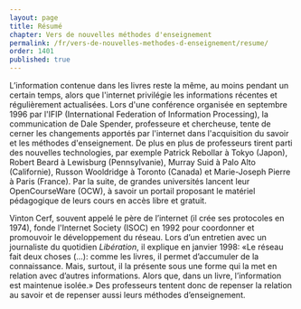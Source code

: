 ```yaml
---
layout: page
title: Résumé
chapter: Vers de nouvelles méthodes d'enseignement
permalink: /fr/vers-de-nouvelles-methodes-d-enseignement/resume/
order: 1401
published: true
---
```

<p>L’information contenue dans les livres reste la même, au moins pendant un certain temps, alors que l'internet privilégie les informations récentes et régulièrement actualisées. Lors d'une conférence organisée en septembre 1996 par l'IFIP (International Federation of Information Processing), la communication de Dale Spender, professeure et chercheuse, tente de cerner les changements apportés par l'internet dans l'acquisition du savoir et les méthodes d'enseignement. De plus en plus de professeurs tirent parti des nouvelles technologies, par exemple Patrick Rebollar à Tokyo (Japon), Robert Beard à Lewisburg (Pennsylvanie), Murray Suid à Palo Alto (Californie), Russon Wooldridge à Toronto (Canada) et Marie-Joseph Pierre à Paris (France). Par la suite, de grandes universités lancent leur OpenCourseWare (OCW), à savoir un portail proposant le matériel pédagogique de leurs cours en accès libre et gratuit.</p>

<p>Vinton Cerf, souvent appelé le père de l’internet (il crée ses protocoles en 1974), fonde l'Internet Society (ISOC) en 1992 pour coordonner et promouvoir le développement du réseau. Lors d’un entretien avec un journaliste du quotidien <em>Libération</em>, il explique en janvier 1998: «Le réseau fait deux choses (...): comme les livres, il permet d’accumuler de la connaissance. Mais, surtout, il la présente sous une forme qui la met en relation avec d’autres informations. Alors que, dans un livre, l’information est maintenue isolée.» Des professeurs tentent donc de repenser la relation au savoir et de repenser aussi leurs méthodes d’enseignement.</p>